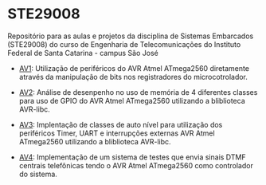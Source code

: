 # STE29008
Repositório para as aulas e projetos da disciplina de Sistemas Embarcados (STE29008) do curso de Engenharia de Telecomunicações do Instituto Federal de Santa Catarina - campus São José

* [AV1](https://github.com/paulosell/STE29008/tree/master/AV1): Utilização de periféricos do AVR Atmel ATmega2560 diretamente através da manipulação de bits nos registradores do microcotrolador.

* [AV2](https://github.com/paulosell/STE29008/tree/master/AV2): Análise de desenpenho no uso de memória de 4 diferentes classes para uso de GPIO do AVR Atmel ATmega2560 utilizando a bliblioteca AVR-libc.

* [AV3](https://github.com/paulosell/STE29008/tree/master/AV3): Implentação de classes de auto nível para utilização dos periféricos Timer, UART e interrupções externas AVR Atmel ATmega2560 utilizando a bliblioteca AVR-libc.

* [AV4](https://github.com/paulosell/STE29008/tree/master/AV4): Implementação de um sistema de testes que envia sinais DTMF centrais telefônicas tendo o AVR Atmel ATmega2560 como controlador do sistema.
